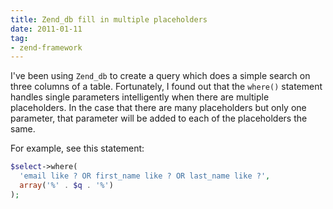 ```yaml
---
title: Zend_db fill in multiple placeholders
date: 2011-01-11
tag:
- zend-framework
---
```

I've been using `Zend_db` to create a query which does a simple search on three columns of a table.  Fortunately, I found out that the `where()` statement handles single parameters intelligently when there are multiple placeholders.  In the case that there are many placeholders but only one parameter, that parameter will be added to each of the placeholders the same.

<!--more-->

For example, see this statement:

```php
$select->where(
  'email like ? OR first_name like ? OR last_name like ?', 
  array('%' . $q . '%')
);
```
    
